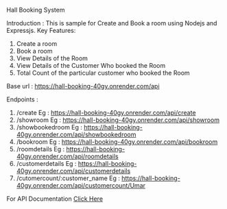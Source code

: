 Hall Booking System

Introduction :
This is sample for Create and Book a room using Nodejs and Expressjs.
Key Features:

1. Create a room
2. Book a room
3. View Details of the Room
4. View Details of the Customer Who booked the Room
5. Total Count of the particular customer who booked the Room

Base url :
https://hall-booking-40gy.onrender.com/api

Endpoints :

1. /create
   Eg : https://hall-booking-40gy.onrender.com/api/create
2. /showroom
   Eg : https://hall-booking-40gy.onrender.com/api/showroom
3. /showbookedroom
   Eg : https://hall-booking-40gy.onrender.com/api/showbookedroom
4. /bookroom
   Eg : https://hall-booking-40gy.onrender.com/api/bookroom
5. /roomdetails
   Eg : https://hall-booking-40gy.onrender.com/api/roomdetails
6. /customerdetails
   Eg : https://hall-booking-40gy.onrender.com/api/customerdetails
7. /cutomercount/:customer_name
   Eg : https://hall-booking-40gy.onrender.com/api/customercount/Umar

For API Documentation [Click Here](https://documenter.getpostman.com/view/25526528/2sA3XLFPm4)
